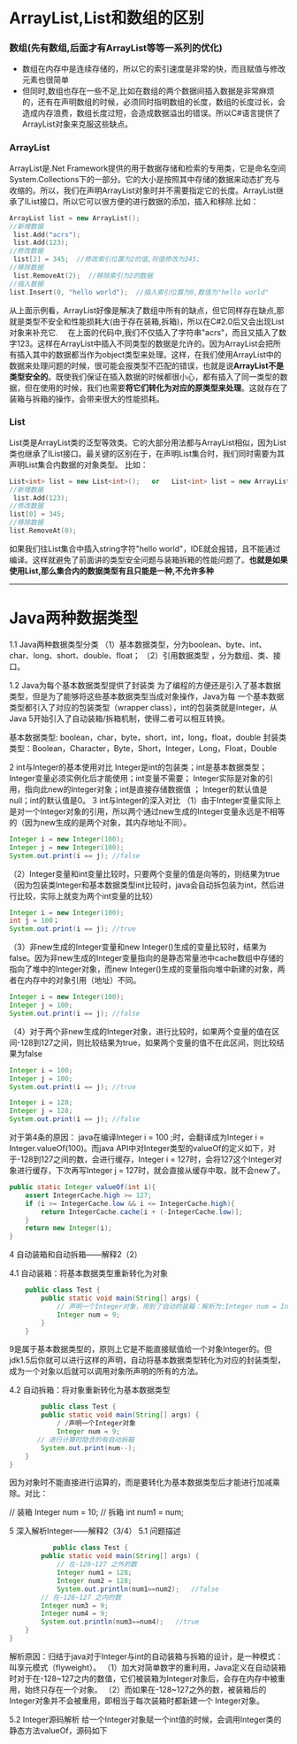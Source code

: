 # ArrayList,List和数组的区别

### 数组(先有数组,后面才有ArrayList等等一系列的优化)

- 数组在内存中是连续存储的，所以它的索引速度是非常的快，而且赋值与修改元素也很简单
- 但同时,数组也存在一些不足,比如在数组的两个数据间插入数据是非常麻烦的，还有在声明数组的时候，必须同时指明数组的长度，数组的长度过长，会造成内存浪费，数组长度过短，会造成数据溢出的错误。所以C#语言提供了ArrayList对象来克服这些缺点。

### ArrayList

ArrayList是.Net Framework提供的用于数据存储和检索的专用类，它是命名空间System.Collections下的一部分。它的大小是按照其中存储的数据来动态扩充与收缩的。所以，我们在声明ArrayList对象时并不需要指定它的长度。ArrayList继承了IList接口，所以它可以很方便的进行数据的添加，插入和移除.比如：

```cpp
ArrayList list = new ArrayList();
//新增数据
 list.Add("acrs");
 list.Add(123);
//修改数据
 list[2] = 345;  //修改索引位置为2的值,将值修改为345;
//移除数据
 list.RemoveAt(2);  //移除索引为2的数据
//插入数据 
list.Insert(0, "hello world");  //插入索引位置为0,数值为"hello world"
```

从上面示例看，ArrayList好像是解决了数组中所有的缺点，但它同样存在缺点,那就是类型不安全和性能损耗大(由于存在装箱,拆箱)，所以在C#2.0后又会出现List对象来补充它.
 　在上面的代码中,我们不仅插入了字符串"acrs"，而且又插入了数字123。这样在ArrayList中插入不同类型的数据是允许的。因为ArrayList会把所有插入其中的数据都当作为object类型来处理。这样，在我们使用ArrayList中的数据来处理问题的时候，很可能会报类型不匹配的错误，也就是说**ArrayList不是类型安全的**。既使我们保证在插入数据的时候都很小心，都有插入了同一类型的数据，但在使用的时候，我们也需要**将它们转化为对应的原类型来处理**。这就存在了装箱与拆箱的操作，会带来很大的性能损耗。

### List

List类是ArrayList类的泛型等效类。它的大部分用法都与ArrayList相似，因为List类也继承了IList接口。最关键的区别在于，在声明List集合时，我们同时需要为其声明List集合内数据的对象类型。 比如：

```cpp
List<int> list = new List<int>();   or   List<int> list = new ArrayList<>();
//新增数据
 list.Add(123);
//修改数据 
list[0] = 345;
//移除数据
list.RemoveAt(0);
```

如果我们往List集合中插入string字符"hello world"，IDE就会报错，且不能通过编译。这样就避免了前面讲的类型安全问题与装箱拆箱的性能问题了。**也就是如果使用List,那么集合内的数据类型有且只能是一种,不允许多种**

***



# Java两种数据类型

1.1 Java两种数据类型分类
（1）基本数据类型，分为boolean、byte、int、char、long、short、double、float；
（2）引用数据类型 ，分为数组、类、接口。

1.2 Java为每个基本数据类型提供了封装类
为了编程的方便还是引入了基本数据类型，但是为了能够将这些基本数据类型当成对象操作，Java为每 一个基本数据类型都引入了对应的包装类型（wrapper class），int的包装类就是Integer，从Java 5开始引入了自动装箱/拆箱机制，使得二者可以相互转换。

基本数据类型: boolean，char，byte，short，int，long，float，double
封装类类型：Boolean，Character，Byte，Short，Integer，Long，Float，Double

2 int与Integer的基本使用对比
Integer是int的包装类；int是基本数据类型；
Integer变量必须实例化后才能使用；int变量不需要；
Integer实际是对象的引用，指向此new的Integer对象；int是直接存储数据值 ；
Integer的默认值是null；int的默认值是0。
3 int与Integer的深入对比
（1）由于Integer变量实际上是对一个Integer对象的引用，所以两个通过new生成的Integer变量永远是不相等的（因为new生成的是两个对象，其内存地址不同）。

```java
Integer i = new Integer(100);
Integer j = new Integer(100);
System.out.print(i == j); //false
```

（2）Integer变量和int变量比较时，只要两个变量的值是向等的，则结果为true（因为包装类Integer和基本数据类型int比较时，java会自动拆包装为int，然后进行比较，实际上就变为两个int变量的比较）

```java
Integer i = new Integer(100);
int j = 100；
System.out.print(i == j); //true
```

（3）非new生成的Integer变量和new Integer()生成的变量比较时，结果为false。因为非new生成的Integer变量指向的是静态常量池中cache数组中存储的指向了堆中的Integer对象，而new Integer()生成的变量指向堆中新建的对象，两者在内存中的对象引用（地址）不同。

```java
Integer i = new Integer(100);
Integer j = 100;
System.out.print(i == j); //false
```

（4）对于两个非new生成的Integer对象，进行比较时，如果两个变量的值在区间-128到127之间，则比较结果为true，如果两个变量的值不在此区间，则比较结果为false

```java
Integer i = 100;
Integer j = 100;
System.out.print(i == j); //true

Integer i = 128;
Integer j = 128;
System.out.print(i == j); //false
```

对于第4条的原因： java在编译Integer i = 100 ;时，会翻译成为Integer i = Integer.valueOf(100)。而java API中对Integer类型的valueOf的定义如下，对于-128到127之间的数，会进行缓存，Integer i = 127时，会将127这个Integer对象进行缓存，下次再写Integer j = 127时，就会直接从缓存中取，就不会new了。

```java
public static Integer valueOf(int i){
    assert IntegerCache.high >= 127;
    if (i >= IntegerCache.low && i <= IntegerCache.high){
        return IntegerCache.cache[i + (-IntegerCache.low)];
    }
    return new Integer(i);
}
```



4 自动装箱和自动拆箱——解释2（2）

4.1 自动装箱：将基本数据类型重新转化为对象

```java
    public class Test {  
        public static void main(String[] args) {  
            // 声明一个Integer对象，用到了自动的装箱：解析为:Integer num = Integer.valueOf(9);
	        Integer num = 9;
        }  
    }  
```

9是属于基本数据类型的，原则上它是不能直接赋值给一个对象Integer的。但jdk1.5后你就可以进行这样的声明，自动将基本数据类型转化为对应的封装类型，成为一个对象以后就可以调用对象所声明的所有的方法。

4.2 自动拆箱：将对象重新转化为基本数据类型            

```java
        public class Test {  
        public static void main(String[] args) {  
            / /声明一个Integer对象
	        Integer num = 9;
       // 进行计算时隐含的有自动拆箱
	    System.out.print(num--);
    }  
}  
```

因为对象时不能直接进行运算的，而是要转化为基本数据类型后才能进行加减乘除。对比：

// 装箱
Integer num = 10;
// 拆箱
int num1 = num;

5 深入解析Integer——解释2（3/4）
5.1 问题描述                     

```java
           public class Test {  
        public static void main(String[] args) {  
	        // 在-128~127 之外的数
            Integer num1 = 128;   
            Integer num2 = 128;           
            System.out.println(num1==num2);   //false
        // 在-128~127 之内的数 
        Integer num3 = 9;   
        Integer num4 = 9;   
        System.out.println(num3==num4);   //true
    }  
}  
```

解析原因：归结于java对于Integer与int的自动装箱与拆箱的设计，是一种模式：叫享元模式（flyweight）。
（1）加大对简单数字的重利用，Java定义在自动装箱时对于在-128~127之内的数值，它们被装箱为Integer对象后，会存在内存中被重用，始终只存在一个对象。
（2）而如果在-128~127之外的数，被装箱后的Integer对象并不会被重用，即相当于每次装箱时都新建一个 Integer对象。

5.2 Integer源码解析
给一个Integer对象赋一个int值的时候，会调用Integer类的静态方法valueOf，源码如下
